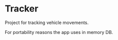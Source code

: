 <h1>
Tracker

</h1>

Project for tracking vehicle movements.

For portability reasons the app uses in memory DB.